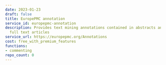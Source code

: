 ```yaml
---
date: 2023-01-23
draft: false
title: EuropePMC annotation
service_id: europepmc-annotation
description: Provides text mining annotations contained in abstracts and open access
  full text articles
service_url: https://europepmc.org/Annotations
cost: free_with_premium_features
functions:
- commenting
repo_count: 0
---
```



